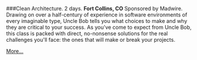 ###Clean Architecture. 2 days.
**Fort Collins, CO** Sponsored by Madwire. <br>
Drawing on over a half-century of experience in software environments of every imaginable type, 
Uncle Bob tells you what choices to make and why they are critical to your success. 
As you've come to expect from Uncle Bob, this class is packed with direct, no-nonsense 
solutions for the real challenges you'll face: the ones that will make or break your projects.

[More...](https://cleanarchco.eventbrite.com)
